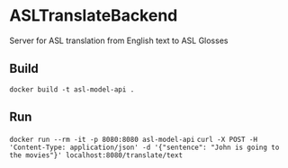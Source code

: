 # ASLTranslateBackend
Server for ASL translation from English text to ASL Glosses

## Build 
`docker build -t asl-model-api .`
## Run
`docker run --rm -it -p 8080:8080 asl-model-api`
`curl -X POST -H 'Content-Type: application/json' -d '{"sentence": "John is going to the movies"}' localhost:8080/translate/text`
